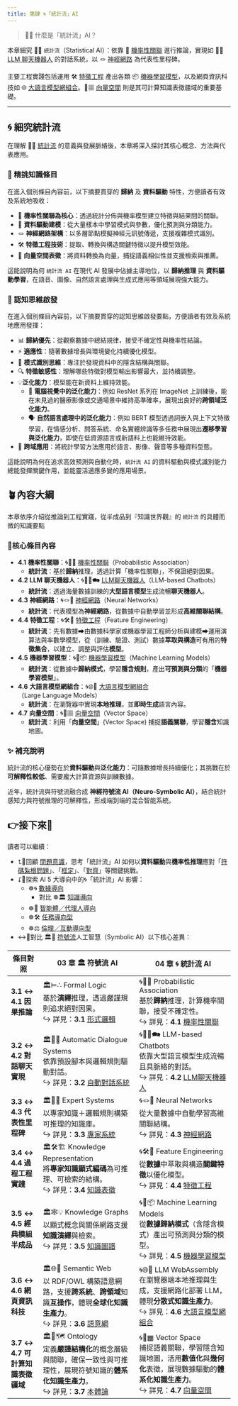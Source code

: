 ```yaml
---
title: 第肆 🌀「統計流」AI
---
```


> 🎏🌀 什麼是「統計流」AI？  

本章細究 🎏🌀 `統計流`（Statistical AI）：依靠 🎲 [機率性關聯](04-01-probabilistic_association.zh-hant) 進行推論，實現如 🧞‍♀️ [LLM 聊天機器人](04-02-llm_chatbots.zh-hant) 的對話系統，以 🪢 [神經網路](04-03-neural_networks.zh-hant) 為代表性里程碑。

主要工程實踐包括運用 🛠️ [特徵工程](04-04-feature_engineering.zh-hant) 產出各類 📦 [機器學習模型](04-05-machine_learning_models.zh-hant)，以及網頁資訊科技如 🌐 [大語言模型網組合](04-06-llm_webassembly.zh-hant.md)。🌌▦ [向量空間](04-07-vector_space.zh-hant) 則是其可計算知識表徵疆域的重要基礎。

***

## 🌀 細究統計流

在理解 🎏🌀 [統計流](02-02-statistical_ai.zh-hant) 的意義與發展脈絡後，本章將深入探討其核心概念、方法與代表應用。  

### 🎏 精挑知識條目

在進入個別條目內容前，以下摘要貫穿的 **歸納** 及 **資料驅動** 特性，方便讀者有效及系統地吸收：

- 🎲 **機率性關聯為核心**：透過統計分佈與機率模型建立特徵與結果間的關聯。  
- 🧮 **資料驅動建模**：從大量樣本中學習模式與參數，優化預測與分類能力。  
- 🪢 **神經網路架構**：以多層節點模擬神經元訊號傳遞，支援複雜模式識別。  
- 🛠 **特徵工程技術**：提取、轉換與構造關鍵特徵以提升模型效能。  
- 🌌 **向量空間表徵**：將資料轉換為向量，捕捉語義相似性並支援檢索與推薦。

這能說明為何 `統計流 AI` 在現代 AI 發展中佔據主導地位，以 **歸納推理** 與 **資料驅動學習**，在語音、圖像、自然語言處理與生成式應用等領域展現強大能力。

### 🤔 認知思維啟發

在進入個別條目內容前，以下摘要貫穿的認知思維啟發要點，方便讀者有效及系統地應用發揮：

- 📊 **歸納優先**：從觀察數據中總結規律，接受不確定性與機率性結論。  
- ⚡ **適應性**：隨著數據增長與環境變化持續優化模型。  
- 🧠 **模式識別思維**：專注於發現資料中的隱含結構與關聯。  
- 🔍 **特徵敏感性**：理解哪些特徵對模型輸出影響最大，並持續調整。  
- 💡**泛化能力**：模型能在新資料上維持效能。
	- 📸 **電腦視覺中的泛化能力**：例如 ResNet 系列在 ImageNet 上訓練後，能在未見過的醫療影像或交通場景中維持高準確率，展現出良好的**跨領域泛化能力**。
	- 🗣️ **自然語言處理中的泛化能力**：例如 BERT 模型透過詞嵌入與上下文特徵學習，在情感分析、問答系統、命名實體辨識等多任務中展現出**遷移學習與泛化能力**，即使在低資源語言或新語料上也能維持效能。
- 🤝 **跨域應用**：將統計學習方法應用於語言、影像、聲音等多種資料型態。

這能說明為何在追求高效預測與自動化時，`統計流 AI` 的資料驅動與模式識別能力總能發揮關鍵作用，並能靈活適應多變的應用場景。

## 🪴內容大綱

本章依序介紹從推論到工程實踐，從半成品到『知識世界觀』的 `統計流` 的具體而微的知識要點

### 🌰核心條目內容

- **4.1** **機率性關聯**：🌀🎲🌿 [機率性關聯](04-01-probabilistic_association.zh-hant)（Probabilistic Association）
	* **統計流**：基於**歸納**推理，透過計算「機率性關聯」，不保證絕對因果。
- **4.2** **LLM 聊天機器人**：🌀🧞‍♀️🗪 [LLM聊天機器人](04-02-llm_chatbots.zh-hant)（LLM-based Chatbots）
	- **統計流**：透過海量數據訓練的**大型語言模型**生成流暢**聊天機器人**。
- **4.3** **神經網路**：🌀🪢🧠 [神經網路](04-03-neural_networks.zh-hant)（Neural Networks）
	- **統計流**：代表模型為**神經網路**，從數據中自動學習並形成**高維關聯結構**。
- **4.4** **特徵工程**：🌀🛠️🤏 [特徵工程](04-04-feature_engineering.zh-hant)（Feature Engineering）
	- **統計流**：先有數據➡由數據科學家或機器學習工程師分析與建模➡運用演算法與率數學模型，從（訓練、驗證、測試）數據**萃取與構造**可有用的**特徵集合**，以建立、調整與評估**模型**。
- **4.5** **機器學習模型**：🌀🤖📦 [機器學習模型](04-05-machine_learning_models.zh-hant)（Machine Learning Models）
	- **統計流**：從數據中**歸納模式**，學習**隱含規則**，產出**可預測與分類**的「**機器學習模型**」。
- **4.6** **大語言模型網組合**：🌀🌐🔗 [大語言模型網組合](04-06-llm_webassembly.zh-hant.md)（Large Language Models）
	- **統計流**：在瀏覽器中實現**本地推理**，並**即時生成**語言內容。
- **4.7** **向量空間**：🌀🌌▦ [向量空間](04-07-vector_space.zh-hant)（Vector Space）
	- **統計流**：利用「**向量空間**」(Vector Space) 捕捉**語義關聯**，學習**隱含**知識地圖。

### ✨ 補充說明

統計流的核心優勢在於**資料驅動**與**泛化能力**：可隨數據增長持續優化；其挑戰在於**可解釋性較低**、需要龐大計算資源與訓練數據。

近年，統計流與符號流融合成 **神經符號流 AI（Neuro‑Symbolic AI）**，結合統計感知力與符號推理的可解釋性，形成端到端的混合智能系統。

## 👉接下來🪸

讀者可以繼續：
- ⮤🚥回顧 [問題意識](01----problematics.zh-hant)，思考「統計流」AI 如何以**資料驅動**與**機率性推理**應對「[符碼紮根問題](01-03-Symbol_Grounding_Problem.zh-hant)」、「[框定](01-04-Frame_Problem.zh-hant)」、「[對齊](01-06-Alignment_Control_Problem.zh-hant.md)」等關鍵挑戰。
- ⮦🚦探索 AI 5 大導向中的🌀「統計流」AI 影響：
    - ☸🌀 [數據導向](05-02-oriented_data.zh-hant)
	    -  對比 ☸🏛️ [知識導向](05-01-oriented_knowledge.zh-hant)
    - ☸🤖 [智能體／代理人導向](05-03-oriented_agent.zh-hant)
    - ☸🛠 [任務導向型](05-04-oriented_task.zh-hant)        
    - ☸⚖️ [倫理／互動導向型](05-05-oriented_ethics.zh-hant)
- ↔🚥對比 🏛🎏 [符號流](02-01-symbolic_ai.zh-hant)人工智慧（Symbolic AI）以下核心差異：

| 條目對照 | **03 章 🏛️ 符號流 AI** | **04 章 🌀 統計流 AI** |
|---|---|---|
| **3.1 ↔ 4.1 因果推論** | 🏛️⊨∴ Formal Logic<br/>基於**演繹**推理，透過嚴謹規則追求絕對因果。<br/>↪ 詳見：**3.1** [形式邏輯](03-01-formal_logic.zh-hant) | 🌀🎲🌿 Probabilistic Association<br/>基於**歸納**推理，計算機率關聯，接受不確定性。<br/>↪ 詳見：**4.1** [機率性關聯](04-01-probabilistic_association.zh-hant) |
| **3.2 ↔ 4.2 對話聊天實現** | 🏛️🤖💬 Automatic Dialogue Systems<br/>依靠預設腳本與邏輯規則驅動對話。<br/>↪ 詳見：**3.2** [自動對話系統](03-02-automatic_dialogue_systems.zh-hant) | 🌀🧞‍♀️🗪 LLM-based Chatbots<br/>依靠大型語言模型生成流暢且具脈絡的對話。<br/>↪ 詳見：**4.2** [LLM聊天機器人](04-02-llm_chatbots.zh-hant) |
| **3.3 ↔ 4.3 代表性里程碑** | 🏛️🎁🧠 Expert Systems<br/>以專家知識＋邏輯規則構築可推理的知識庫。<br/>↪ 詳見：**3.3** [專家系統](03-03-expert_systems.zh-hant) | 🌀🪢🧠 Neural Networks<br/>從大量數據中自動學習高維關聯結構。<br/>↪ 詳見：**4.3** [神經網路](04-03-neural_networks.zh-hant) |
| **3.4 ↔ 4.4 過程工程實踐** | 🏛️🛠️🏗️ Knowledge Representation<br/>將**專家知識顯式編碼**為可推理、可檢索的結構。<br/>↪ 詳見：**3.4** [知識表徵](03-04-knowledge_representation.zh-hant) | 🌀🛠️🤏 Feature Engineering<br/>從**數據**中萃取與構造**關鍵特徵**以優化模型。<br/>↪ 詳見：**4.4** [特徵工程](04-04-feature_engineering.zh-hant) |
| **3.5 ↔ 4.5 經典模組半成品** | 🏛️🕸💡 Knowledge Graphs<br/>以顯式概念與關係網路支援**知識演繹**與檢索。<br/>↪ 詳見：**3.5** [知識圖譜](03-05-knowledge_graph.zh-hant) | 🌀🤖📦 Machine Learning Models<br/>從**數據歸納模式**（含隱含模式）產出可預測與分類的模型。<br/>↪ 詳見：**4.5** [機器學習模型](04-05-machine_learning_models.zh-hant) |
| **3.6 ↔ 4.6 網頁資訊科技** | 🏛️🌐🔗 Semantic Web<br/>以 RDF/OWL 構築語意網路，支援**跨系統**、**跨領域**知識**互操作**，體現**全球化知識生產力**。<br/>↪ 詳見：**3.6** [語意網](03-06-semantic_web.zh-hant) | 🌀🌐🔗 LLM WebAssembly<br/>在瀏覽器端本地推理與生成，支援網路化部署 LLM，體現**分散式知識生產力**。<br/>↪ 詳見：**4.6** [大語言模型網組合](04-06-llm_webassembly.zh-hant) |
| **3.7 ↔ 4.7 可計算知識表徵疆域** | 🏛️🌌🗺️ Ontology<br/>定義**嚴謹結構化**的概念層級與關聯，確保一致性與可推理性，展現符號知識的**體系化知識生產力**。<br/>↪ 詳見：**3.7** [本體論](03-07-ontology.zh-hant) | 🌀🌌▦ Vector Space<br/>捕捉語義關聯，學習隱含知識地圖，活用**數值化**與**幾何化**表徵，展現數據驅動的**體系化知識生產力**。<br/>↪ 詳見：**4.7** [向量空間](04-07-vector_space.zh-hant) |
